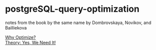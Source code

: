 # postgreSQL-query-optimization
notes from the book by the same name by Dombrovskaya, Novikov, and Bailliekova


[Why Optimize?](https://github.com/d-m-u/postgreSQL-query-optimization/blob/main/why_optimize-1/why_optimize.md)  
[Theory: Yes, We Need It!](https://github.com/d-m-u/postgreSQL-query-optimization/blob/main/theory_yes_we_need_it-2/theory_yes_we_need_it.md)  
